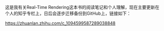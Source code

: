 这是我有关Real-Time Rendering这本书的阅读笔记和个人理解，现在主要更新在个人的知乎专栏上，日后会逐步迁移备份到GitHub上，链接如下：

https://zhuanlan.zhihu.com/c_1094599587289038848